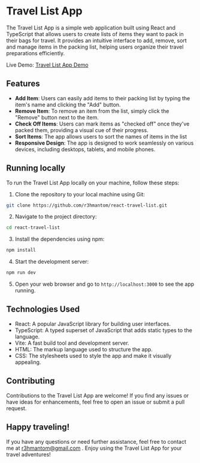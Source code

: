 # Travel List App


The Travel List App is a simple web application built using React and TypeScript that allows users to create lists of items they want to pack in their bags for travel. It provides an intuitive interface to add, remove, sort and manage items in the packing list, helping users organize their travel preparations efficiently.

Live Demo: [Travel List App Demo](https://r3-react-travel-list.netlify.app/)

## Features

- **Add Item**: Users can easily add items to their packing list by typing the item's name and clicking the "Add" button.
- **Remove Item**: To remove an item from the list, simply click the "Remove" button next to the item.
- **Check Off Items**: Users can mark items as "checked off" once they've packed them, providing a visual cue of their progress.
- **Sort Items**: The app allows users to sort the names of items in the list
- **Responsive Design**: The app is designed to work seamlessly on various devices, including desktops, tablets, and mobile phones.

## Running locally

To run the Travel List App locally on your machine, follow these steps:

1. Clone the repository to your local machine using Git:

```bash
git clone https://github.com/r3hmantom/react-travel-list.git
```

2. Navigate to the project directory:

```bash
cd react-travel-list
```

3. Install the dependencies using npm:

```bash
npm install
```

4. Start the development server:

```bash
npm run dev
```

5. Open your web browser and go to `http://localhost:3000` to see the app running.

## Technologies Used

- React: A popular JavaScript library for building user interfaces.
- TypeScript: A typed superset of JavaScript that adds static types to the language.
- Vite: A fast build tool and development server.
- HTML: The markup language used to structure the app.
- CSS: The stylesheets used to style the app and make it visually appealing.


## Contributing

Contributions to the Travel List App are welcome! If you find any issues or have ideas for enhancements, feel free to open an issue or submit a pull request.





## Happy traveling!
 If you have any questions or need further assistance, feel free to contact me at r3hmantom@gmail.com . Enjoy using the Travel List App for your travel adventures!